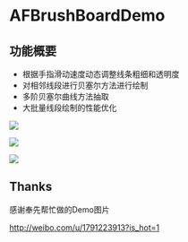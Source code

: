 # AFBrushBoardDemo

## 功能概要
- 根据手指滑动速度动态调整线条粗细和透明度
- 对相邻线段进行贝塞尔方法进行绘制
- 多阶贝塞尔曲线方法抽取
- 大批量线段绘制的性能优化

![](/郭.PNG)

![](/锋.PNG)

![](/章.PNG)

## Thanks
感谢奉先帮忙做的Demo图片

http://weibo.com/u/1791223913?is_hot=1
